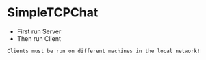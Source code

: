 # SimpleTCPChat

- First run Server
- Then run Client
```diff
Clients must be run on different machines in the local network!
```
